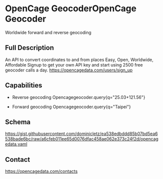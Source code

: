 # OpenCage GeocoderOpenCage Geocoder

Worldwide forward and reverse geocoding

## Full Description

An API to convert coordinates to and from places
Easy, Open, Worldwide, Affordable
Signup to get your own API key and start using 2500 free geocoder calls a day. https://opencagedata.com/users/sign_up

## Capabilities

- Reverse geocoding
Opencagegeocoder.query{q="25.03+121.56"}

- Forward geocoding
Opencagegeocoder.query{q="Taipei"}

## Schema

https://gist.githubusercontent.com/dominicletz/ea538edbddd85b07bd5ea6538bade6bc/raw/a6cfeb011ee65d0076dfac458ae062e373c24f2d/opencagedata.yaml

## Contact

https://opencagedata.com/contacts
